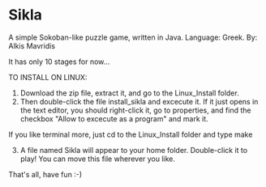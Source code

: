 Sikla
=====

A simple Sokoban-like puzzle game, written in Java. Language: Greek.
By: Alkis Mavridis

It has only 10 stages for now...


TO INSTALL ON LINUX:
1. Download the zip file, extract it, and go to the Linux_Install folder.
2. Then double-click the file install_sikla and excecute it.
If it just opens in the text editor, you should right-click it, go to properties, and find the checkbox
"Allow to excecute as a program" and mark it.

If you like terminal more, just cd to the Linux_Install folder and type
make

3. A file named Sikla will appear to your home folder. Double-click it to play!
You can move this file wherever you like.

That's all, have fun :-)
